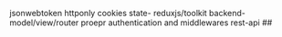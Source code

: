 jsonwebtoken
httponly cookies
state- reduxjs/toolkit
backend- model/view/router
proepr authentication and middlewares
rest-api ##